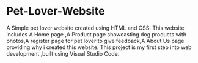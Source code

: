# Pet-Lover-Website
A Simple pet lover website created using HTML and CSS. This website includes A Home page ,A Product page showcasting dog products with photos,A register page for pet lover to give feedback,A About Us page providing why i created this website.      This project is my first step into web development ,built using Visual Studio Code.

